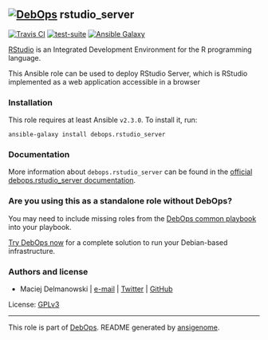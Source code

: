 ## [![DebOps](https://debops.org/images/debops-small.png)](https://debops.org) rstudio_server

<!-- This file was generated by Ansigenome. Do not edit this file directly but
     instead have a look at the files in the ./meta/ directory. -->

[![Travis CI](https://img.shields.io/travis/debops/ansible-rstudio_server.svg?style=flat)](https://travis-ci.org/debops/ansible-rstudio_server)
[![test-suite](https://img.shields.io/badge/test--suite-ansible--rstudio__server-blue.svg?style=flat)](https://github.com/debops/test-suite/tree/master/ansible-rstudio_server/)
[![Ansible Galaxy](https://img.shields.io/badge/galaxy-debops.rstudio_server-660198.svg?style=flat)](https://galaxy.ansible.com/debops/rstudio_server)


[RStudio](http://rstudio.com/) is an Integrated Development Environment for
the R programming language.

This Ansible role can be used to deploy RStudio Server, which is RStudio
implemented as a web application accessible in a browser

### Installation

This role requires at least Ansible `v2.3.0`. To install it, run:

```Shell
ansible-galaxy install debops.rstudio_server
```

### Documentation

More information about `debops.rstudio_server` can be found in the
[official debops.rstudio_server documentation](https://docs.debops.org/en/latest/ansible/roles/ansible-rstudio_server/docs/).



### Are you using this as a standalone role without DebOps?

You may need to include missing roles from the [DebOps common
playbook](https://github.com/debops/debops-playbooks/blob/master/playbooks/common.yml)
into your playbook.

[Try DebOps now](https://debops.org/) for a complete solution to run your Debian-based infrastructure.





### Authors and license

- Maciej Delmanowski | [e-mail](mailto:drybjed@gmail.com) | [Twitter](https://twitter.com/drybjed) | [GitHub](https://github.com/drybjed)

License: [GPLv3](https://tldrlegal.com/license/gnu-general-public-license-v3-%28gpl-3%29)

***

This role is part of [DebOps](https://debops.org/). README generated by [ansigenome](https://github.com/nickjj/ansigenome/).
